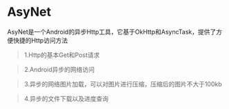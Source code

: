# AsyNet
AsyNet是一个Android的异步Http工具，它基于OkHttp和AsyncTask，提供了方便快捷的Http访问方法
>1.Http的基本Get和Post请求

>2.Android异步的网络访问

>3.异步的网络图片加载，可以对图片进行压缩，压缩后的图片不大于100kb

>4.异步的文件下载以及进度查询
